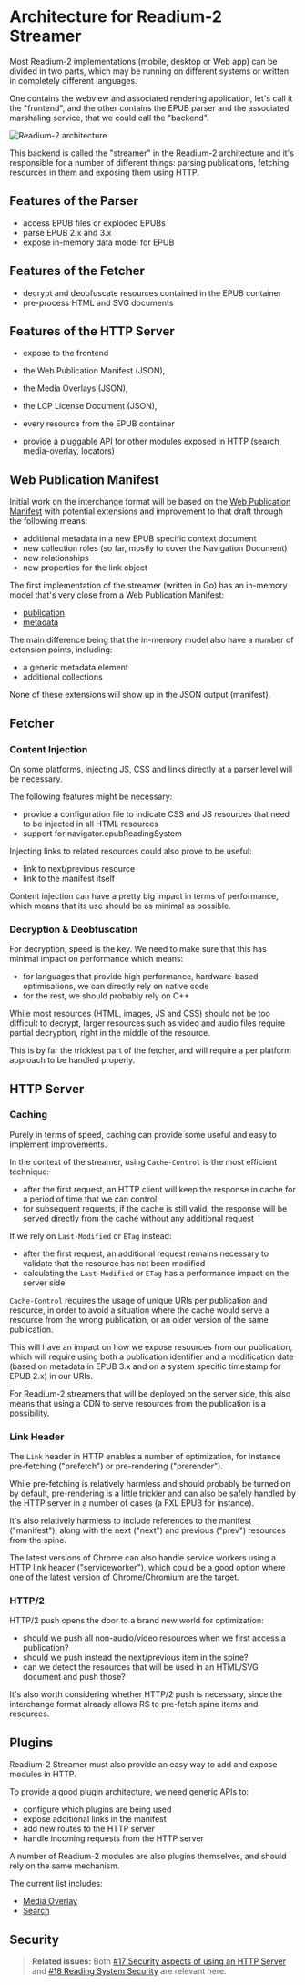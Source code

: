 # Architecture for Readium-2 Streamer


Most Readium-2 implementations (mobile, desktop or Web app) can be divided in two parts, which may be running on different systems or written in completely different languages. 

One contains the webview and associated rendering application, let's call it the "frontend", and the other contains the EPUB parser and the associated marshaling service, that we could call the "backend". 

![Readium-2 architecture](images/readium-2-archi.png)
<br/>

This backend is called the "streamer" in the Readium-2 architecture and it's responsible for a number of different things: parsing publications, fetching resources in them and exposing them using HTTP.

## Features of the Parser

* access EPUB files or exploded EPUBs
* parse EPUB 2.x and 3.x
* expose in-memory data model for EPUB

## Features of the Fetcher

* decrypt and deobfuscate resources contained in the EPUB container
* pre-process HTML and SVG documents

## Features of the HTTP Server
* expose to the frontend 
 * the Web Publication Manifest (JSON),
 * the Media Overlays (JSON),
 * the LCP License Document (JSON),
 * every resource from the EPUB container
 
* provide a pluggable API for other modules exposed in HTTP (search, media-overlay, locators)

## Web Publication Manifest

Initial work on the interchange format will be based on the [Web Publication Manifest](https://github.com/HadrienGardeur/webpub-manifest) with potential extensions and improvement to that draft through the following means:

* additional metadata in a new EPUB specific context document
* new collection roles (so far, mostly to cover the Navigation Document)
* new relationships
* new properties for the link object

The first implementation of the streamer (written in Go) has an in-memory model that's very close from a Web Publication Manifest:

* [publication](https://github.com/Feedbooks/webpub-streamer/blob/master/models/publication.go)
* [metadata](https://github.com/Feedbooks/webpub-streamer/blob/master/models/metadata.go)

The main difference being that the in-memory model also have a number of extension points, including:

* a generic metadata element
* additional collections

None of these extensions will show up in the JSON output (manifest).

## Fetcher

### Content Injection

On some platforms, injecting JS, CSS and links directly at a parser level will be necessary.

The following features might be necessary:

* provide a configuration file to indicate CSS and JS resources that need to be injected in all HTML resources
* support for navigator.epubReadingSystem

Injecting links to related resources could also prove to be useful:

* link to next/previous resource
* link to the manifest itself

Content injection can have a pretty big impact in terms of performance, which means that its use should be as minimal as possible.

### Decryption & Deobfuscation

For decryption, speed is the key. We need to make sure that this has minimal impact on performance which means:

* for languages that provide high performance, hardware-based optimisations, we can directly rely on native code
* for the rest, we should probably rely on C++

While most resources (HTML, images, JS and CSS) should not be too difficult to decrypt, larger resources such as video and audio files require partial decryption, right in the middle of the resource.

This is by far the trickiest part of the fetcher, and will require a per platform approach to be handled properly.

## HTTP Server

### Caching

Purely in terms of speed, caching can provide some useful and easy to implement improvements.

In the context of the streamer, using `Cache-Control` is the most efficient technique:

* after the first request, an HTTP client will keep the response in cache for a period of time that we can control
* for subsequent requests, if the cache is still valid, the response will be served directly from the cache without any additional request

If we rely on `Last-Modified` or `ETag` instead:

* after the first request, an additional request remains necessary to validate that the resource has not been modified
* calculating the `Last-Modified` or `ETag` has a performance impact on the server side

`Cache-Control` requires the usage of unique URIs per publication and resource, in order to avoid a situation where the cache would serve a resource from the wrong publication, or an older version of the same publication.

This will have an impact on how we expose resources from our publication, which will require using both a publication identifier and a modification date (based on metadata in EPUB 3.x and on a system specific timestamp for EPUB 2.x) in our URIs.

For Readium-2 streamers that will be deployed on the server side, this also means that using a CDN to serve resources from the publication is a possibility.

### Link Header

The `Link` header in HTTP enables a number of optimization, for instance pre-fetching ("prefetch") or pre-rendering ("prerender"). 

While pre-fetching is relatively harmless and should probably be turned on by default, pre-rendering is a little trickier and can also be safely handled by the HTTP server in a number of cases (a FXL EPUB for instance).

It's also relatively harmless to include references to the manifest ("manifest"), along with the next ("next") and previous ("prev") resources from the spine.

The latest versions of Chrome can also handle service workers using a HTTP link header ("serviceworker"), which could be a good option where one of the latest version of Chrome/Chromium are the target.

### HTTP/2

HTTP/2 push opens the door to a brand new world for optimization:

* should we push all non-audio/video resources when we first access a publication?
* should we push instead the next/previous item in the spine?
* can we detect the resources that will be used in an HTML/SVG document and push those?

It's also worth considering whether HTTP/2 push is necessary, since the interchange format already allows RS to pre-fetch spine items and resources.

## Plugins

Readium-2 Streamer must also provide an easy way to add and expose modules in HTTP.

To provide a good plugin architecture, we need generic APIs to:

* configure which plugins are being used
* expose additional links in the manifest
* add new routes to the HTTP server
* handle incoming requests from the HTTP server

A number of Readium-2 modules are also plugins themselves, and should rely on the same mechanism.

The current list includes:

* [Media Overlay](../media-overlay)
* [Search](../search)

## Security

> **Related issues:** Both [#17 Security aspects of using an HTTP Server](https://github.com/readium/readium-2/issues/17) and [#18 Reading System Security](https://github.com/readium/readium-2/issues/18) are relevant here.
